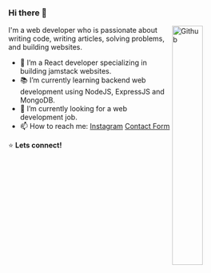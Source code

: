 ### Hi there 👋

<img width="35%" align="right" alt="Github" src="https://user-images.githubusercontent.com/48678280/88862734-4903af80-d201-11ea-968b-9c939d88a37c.gif" />

I'm a web developer who is passionate about writing code, writing articles, solving problems, and building websites.

- 🔭 I’m a React developer specializing in building jamstack websites.
- 📚 I’m currently learning backend web development using NodeJS, ExpressJS and MongoDB.
- 👯 I’m currently looking for a web development job. 
- 📫 How to reach me: [Instagram](https://www.instagram.com/jedo.ii/) [Contact Form](https://jedodels.netlify.app/blog)

⭐️ **Lets connect!** 
